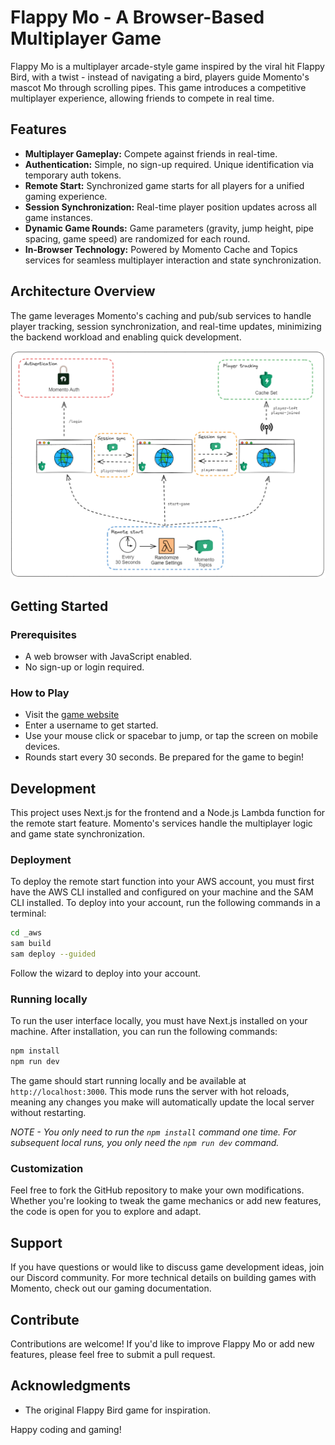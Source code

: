 # Flappy Mo - A Browser-Based Multiplayer Game

Flappy Mo is a multiplayer arcade-style game inspired by the viral hit Flappy Bird, with a twist - instead of navigating a bird, players guide Momento's mascot Mo through scrolling pipes. This game introduces a competitive multiplayer experience, allowing friends to compete in real time.

## Features

- **Multiplayer Gameplay:** Compete against friends in real-time.
- **Authentication:** Simple, no sign-up required. Unique identification via temporary auth tokens.
- **Remote Start:** Synchronized game starts for all players for a unified gaming experience.
- **Session Synchronization:** Real-time player position updates across all game instances.
- **Dynamic Game Rounds:** Game parameters (gravity, jump height, pipe spacing, game speed) are randomized for each round.
- **In-Browser Technology:** Powered by Momento Cache and Topics services for seamless multiplayer interaction and state synchronization.

## Architecture Overview

The game leverages Momento's caching and pub/sub services to handle player tracking, session synchronization, and real-time updates, minimizing the backend workload and enabling quick development.

![Architecture diagram](/public/architecture.png)

## Getting Started

### Prerequisites

- A web browser with JavaScript enabled.
- No sign-up or login required.

### How to Play

- Visit the [game website](https://gdc.momentolabs.io)
- Enter a username to get started.
- Use your mouse click or spacebar to jump, or tap the screen on mobile devices.
- Rounds start every 30 seconds. Be prepared for the game to begin!

## Development

This project uses Next.js for the frontend and a Node.js Lambda function for the remote start feature. Momento's services handle the multiplayer logic and game state synchronization.

### Deployment

To deploy the remote start function into your AWS account, you must first have the AWS CLI installed and configured on your machine and the SAM CLI installed. To deploy into your account, run the following commands in a terminal:

```bash
cd _aws
sam build
sam deploy --guided
```

Follow the wizard to deploy into your account.

### Running locally

To run the user interface locally, you must have Next.js installed on your machine. After installation, you can run the following commands:

```bash
npm install
npm run dev
```

The game should start running locally and be available at `http://localhost:3000`. This mode runs the server with hot reloads, meaning any changes you make will automatically update the local server without restarting.

*NOTE - You only need to run the `npm install` command one time. For subsequent local runs, you only need the `npm run dev` command.*

### Customization

Feel free to fork the GitHub repository to make your own modifications. Whether you're looking to tweak the game mechanics or add new features, the code is open for you to explore and adapt.

## Support

If you have questions or would like to discuss game development ideas, join our Discord community. For more technical details on building games with Momento, check out our gaming documentation.

## Contribute

Contributions are welcome! If you'd like to improve Flappy Mo or add new features, please feel free to submit a pull request.

## Acknowledgments

- The original Flappy Bird game for inspiration.

Happy coding and gaming!
